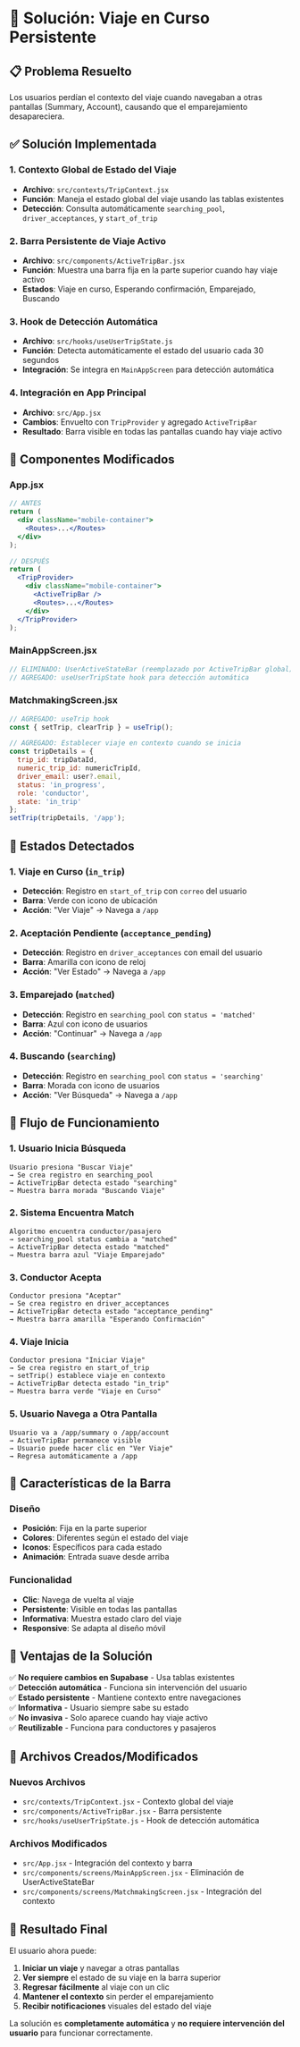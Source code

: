 # 🚗 Solución: Viaje en Curso Persistente

## 📋 **Problema Resuelto**
Los usuarios perdían el contexto del viaje cuando navegaban a otras pantallas (Summary, Account), causando que el emparejamiento desapareciera.

## ✅ **Solución Implementada**

### **1. Contexto Global de Estado del Viaje**
- **Archivo**: `src/contexts/TripContext.jsx`
- **Función**: Maneja el estado global del viaje usando las tablas existentes
- **Detección**: Consulta automáticamente `searching_pool`, `driver_acceptances`, y `start_of_trip`

### **2. Barra Persistente de Viaje Activo**
- **Archivo**: `src/components/ActiveTripBar.jsx`
- **Función**: Muestra una barra fija en la parte superior cuando hay viaje activo
- **Estados**: Viaje en curso, Esperando confirmación, Emparejado, Buscando

### **3. Hook de Detección Automática**
- **Archivo**: `src/hooks/useUserTripState.js`
- **Función**: Detecta automáticamente el estado del usuario cada 30 segundos
- **Integración**: Se integra en `MainAppScreen` para detección automática

### **4. Integración en App Principal**
- **Archivo**: `src/App.jsx`
- **Cambios**: Envuelto con `TripProvider` y agregado `ActiveTripBar`
- **Resultado**: Barra visible en todas las pantallas cuando hay viaje activo

## 🔧 **Componentes Modificados**

### **App.jsx**
```jsx
// ANTES
return (
  <div className="mobile-container">
    <Routes>...</Routes>
  </div>
);

// DESPUÉS
return (
  <TripProvider>
    <div className="mobile-container">
      <ActiveTripBar />
      <Routes>...</Routes>
    </div>
  </TripProvider>
);
```

### **MainAppScreen.jsx**
```jsx
// ELIMINADO: UserActiveStateBar (reemplazado por ActiveTripBar global)
// AGREGADO: useUserTripState hook para detección automática
```

### **MatchmakingScreen.jsx**
```jsx
// AGREGADO: useTrip hook
const { setTrip, clearTrip } = useTrip();

// AGREGADO: Establecer viaje en contexto cuando se inicia
const tripDetails = {
  trip_id: tripDataId,
  numeric_trip_id: numericTripId,
  driver_email: user?.email,
  status: 'in_progress',
  role: 'conductor',
  state: 'in_trip'
};
setTrip(tripDetails, '/app');
```

## 🎯 **Estados Detectados**

### **1. Viaje en Curso (`in_trip`)**
- **Detección**: Registro en `start_of_trip` con `correo` del usuario
- **Barra**: Verde con icono de ubicación
- **Acción**: "Ver Viaje" → Navega a `/app`

### **2. Aceptación Pendiente (`acceptance_pending`)**
- **Detección**: Registro en `driver_acceptances` con email del usuario
- **Barra**: Amarilla con icono de reloj
- **Acción**: "Ver Estado" → Navega a `/app`

### **3. Emparejado (`matched`)**
- **Detección**: Registro en `searching_pool` con `status = 'matched'`
- **Barra**: Azul con icono de usuarios
- **Acción**: "Continuar" → Navega a `/app`

### **4. Buscando (`searching`)**
- **Detección**: Registro en `searching_pool` con `status = 'searching'`
- **Barra**: Morada con icono de usuarios
- **Acción**: "Ver Búsqueda" → Navega a `/app`

## 🔄 **Flujo de Funcionamiento**

### **1. Usuario Inicia Búsqueda**
```
Usuario presiona "Buscar Viaje" 
→ Se crea registro en searching_pool
→ ActiveTripBar detecta estado "searching"
→ Muestra barra morada "Buscando Viaje"
```

### **2. Sistema Encuentra Match**
```
Algoritmo encuentra conductor/pasajero
→ searching_pool status cambia a "matched"
→ ActiveTripBar detecta estado "matched"
→ Muestra barra azul "Viaje Emparejado"
```

### **3. Conductor Acepta**
```
Conductor presiona "Aceptar"
→ Se crea registro en driver_acceptances
→ ActiveTripBar detecta estado "acceptance_pending"
→ Muestra barra amarilla "Esperando Confirmación"
```

### **4. Viaje Inicia**
```
Conductor presiona "Iniciar Viaje"
→ Se crea registro en start_of_trip
→ setTrip() establece viaje en contexto
→ ActiveTripBar detecta estado "in_trip"
→ Muestra barra verde "Viaje en Curso"
```

### **5. Usuario Navega a Otra Pantalla**
```
Usuario va a /app/summary o /app/account
→ ActiveTripBar permanece visible
→ Usuario puede hacer clic en "Ver Viaje"
→ Regresa automáticamente a /app
```

## 🎨 **Características de la Barra**

### **Diseño**
- **Posición**: Fija en la parte superior
- **Colores**: Diferentes según el estado del viaje
- **Iconos**: Específicos para cada estado
- **Animación**: Entrada suave desde arriba

### **Funcionalidad**
- **Clic**: Navega de vuelta al viaje
- **Persistente**: Visible en todas las pantallas
- **Informativa**: Muestra estado claro del viaje
- **Responsive**: Se adapta al diseño móvil

## 🚀 **Ventajas de la Solución**

✅ **No requiere cambios en Supabase** - Usa tablas existentes  
✅ **Detección automática** - Funciona sin intervención del usuario  
✅ **Estado persistente** - Mantiene contexto entre navegaciones  
✅ **Informativa** - Usuario siempre sabe su estado  
✅ **No invasiva** - Solo aparece cuando hay viaje activo  
✅ **Reutilizable** - Funciona para conductores y pasajeros  

## 🔧 **Archivos Creados/Modificados**

### **Nuevos Archivos**
- `src/contexts/TripContext.jsx` - Contexto global del viaje
- `src/components/ActiveTripBar.jsx` - Barra persistente
- `src/hooks/useUserTripState.js` - Hook de detección automática

### **Archivos Modificados**
- `src/App.jsx` - Integración del contexto y barra
- `src/components/screens/MainAppScreen.jsx` - Eliminación de UserActiveStateBar
- `src/components/screens/MatchmakingScreen.jsx` - Integración del contexto

## 🎯 **Resultado Final**

El usuario ahora puede:
1. **Iniciar un viaje** y navegar a otras pantallas
2. **Ver siempre** el estado de su viaje en la barra superior
3. **Regresar fácilmente** al viaje con un clic
4. **Mantener el contexto** sin perder el emparejamiento
5. **Recibir notificaciones** visuales del estado del viaje

La solución es **completamente automática** y **no requiere intervención del usuario** para funcionar correctamente.










